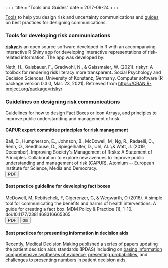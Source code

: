 +++
title = "Tools and Guides"
date = 2017-09-24
+++

<a href="#tools">Tools</a> to help you design risk and uncertainty communications and <a href="#guides">guides</a> on best practices for designing communications.

<h3 class="res" id="tools"> Tools for developing risk communications </h3>

<a href="https://riskyr.org/"> <b> riskyr </b> </a>
is an open source software developed in R with an accompanying interactive R Shiny app for developing interactive representations of risk-related information. The app was developed by:

<p class="pub"> Neth, H., Gaisbauer, F., Gradwohl, N., & Gaissmaier, W. (2021). riskyr: A toolbox for rendering risk literacy more transparent. Social Psychology and Decision Sciences, University of Konstanz, Germany. Computer software (R package version 0.3.0, Mar. 23, 2021). Retrieved from <a href="https://CRAN.R-project.org/package=riskyr">https://CRAN.R-project.org/package=riskyr</a></p>


<h3 class="res" id="guides"> Guidelines on designing risk communications </h3>

Guidelines for how to design Fact Boxes or Icon Arrays, and principles to improve public understanding and management of risk.

#### CAPUR expert committee principles for risk management

<P class="pub"> Ball, D., Humpherson, E., Johnson, B., <SPAN class="myauthor">McDowell, M</SPAN>, Ng, R., Radaelli, C., Renn, O., Seedhouse, D., Spiegelhalter, D., Uhl, Al. \& Watt, J. (2019, December). Improving Society's Management of Risks: A Statement of Principles. <SPAN class="journal">Collaboration to explore new avenues to improve public understanding and management of risk (CAPUR)</SPAN>. Atomium -- European Institute for Science, Media and Democracy. <br> <button class="pdf" onclick="document.location='https://tinyurl.com/capurstatement'" target="_blank" rel="noopener">PDF</button>

#### Best practice guideline for developing fact boxes

<P class="pub"> <SPAN class="myauthor">McDowell, M</SPAN>, Rebitschek, F, Gigerenzer, G, & Wegwarth, O (2016). A simple tool for communicating the beneﬁts and harms of health interventions: A guide for creating a fact box. <SPAN class="journal">MDM Policy & Practice </SPAN>(1), 1-10. doi:10.1177/2381468316665365</SPAN> <br> <button class="openaccess" onclick="document.location='https://journals.sagepub.com/doi/pdf/10.1177/2381468316665365'" target="_blank" rel="noopener"> <i class="ai ai-open-access big-icon"> </i>PDF </button> <button class="doi" onclick="document.location='https://journals.sagepub.com/doi/10.1177/2381468316665365'" target="_blank" rel="noopener" >doi</button> </P>

#### Best practices for presenting information in decision aids

<P class="pub">Recently, Medical Decision Making published a series of papers updating the patient decision aids standards (IPDAS) including on <a href="https://journals.sagepub.com/doi/full/10.1177/0272989X21996622">basing information comprehensive syntheses of evidence</a>, <a href="https://journals.sagepub.com/doi/pdf/10.1177/0272989X21996328">presenting probabilities</a>, and <a href="https://journals.sagepub.com/doi/full/10.1177/0272989X21996342">challenges to presenting numbers</a> in patient decision aids. </P>
